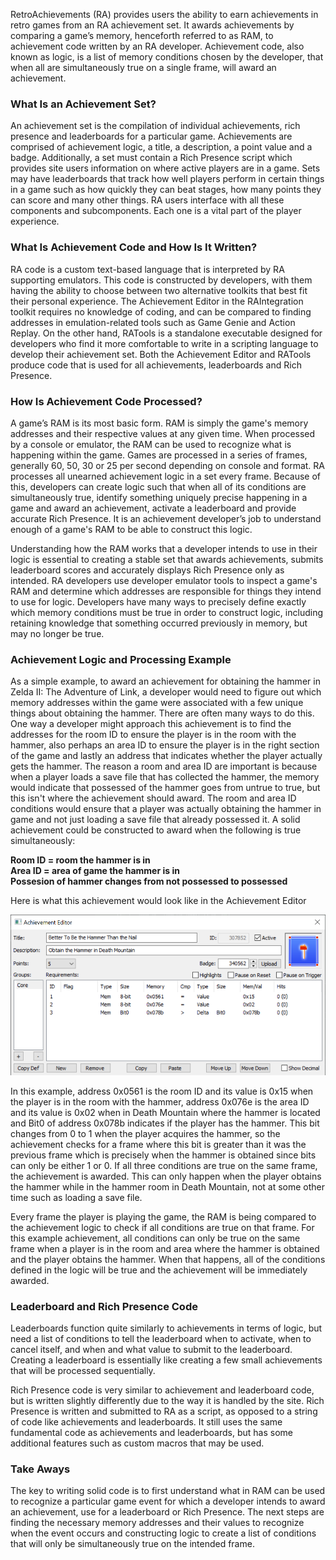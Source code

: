 RetroAchievements (RA) provides users the ability to earn achievements in retro games from an RA achievement set.  It awards achievements by comparing a game’s memory, henceforth referred to as RAM, to achievement code written by an RA developer.  Achievement code, also known as logic, is a list of memory conditions chosen by the developer, that when all are simultaneously true on a single frame, will award an achievement.

### What Is an Achievement Set?

An achievement set is the compilation of individual achievements, rich presence and leaderboards for a particular game.  Achievements are comprised of achievement logic, a title, a description, a point value and a badge.  Additionally, a set must contain a Rich Presence script which provides site users information on where active players are in a game.  Sets may have leaderboards that track how well players perform in certain things in a game such as how quickly they can beat stages, how many points they can score and many other things.  RA users interface with all these components and subcomponents.  Each one is a vital part of the player experience.

### What Is Achievement Code and How Is It Written?

RA code is a custom text-based language that is interpreted by RA supporting emulators. This code is constructed by developers, with them having the ability to choose between two alternative toolkits that best fit their personal experience. The Achievement Editor in the RAIntegration toolkit requires no knowledge of coding, and can be compared to finding addresses in emulation-related tools such as Game Genie and Action Replay. On the other hand, RATools is a standalone executable designed for developers who find it more comfortable to write in a scripting language to develop their achievement set. Both the Achievement Editor and RATools produce code that is used for all achievements, leaderboards and Rich Presence.

### How Is Achievement Code Processed?

A game’s RAM is its most basic form.  RAM is simply the game's memory addresses and their respective values at any given time.  When processed by a console or emulator, the RAM can be used to recognize what is happening within the game.  Games are processed in a series of frames, generally 60, 50, 30 or 25 per second depending on console and format.  RA processes all unearned achievement logic in a set every frame.  Because of this, developers can create logic such that when all of its conditions are simultaneously true, identify something uniquely precise happening in a game and award an achievement, activate a leaderboard and provide accurate Rich Presence.  It is an achievement developer’s job to understand enough of a game's RAM to be able to construct this logic.

Understanding how the RAM works that a developer intends to use in their logic is essential to creating a stable set that awards achievements, submits leaderboard scores and accurately displays Rich Presence only as intended.  RA developers use developer emulator tools to inspect a game's RAM and determine which addresses are responsible for things they intend to use for logic.  Developers have many ways to precisely define exactly which memory conditions must be true in order to construct logic, including retaining knowledge that something occurred previously in memory, but may no longer be true.

### Achievement Logic and Processing Example

As a simple example, to award an achievement for obtaining the hammer in Zelda II: The Adventure of Link, a developer would need to figure out which memory addresses within the game were associated with a few unique things about obtaining the hammer.  There are often many ways to do this.  One way a developer might approach this achievement is to find the addresses for the room ID to ensure the player is in the room with the hammer, also perhaps an area ID to ensure the player is in the right section of the game and lastly an address that indicates whether the player actually gets the hammer.  The reason a room and area ID are important is because when a player loads a save file that has collected the hammer, the memory would indicate that possessed of the hammer goes from untrue to true, but this isn't where the achievement should award.  The room and area ID conditions would ensure that a player was actually obtaining the hammer in game and not just loading a save file that already possessed it.  A solid achievement could be constructed to award when the following is true simultaneously:

**Room ID = room the hammer is in**<br>
**Area ID = area of game the hammer is in**<br>
**Possesion of hammer changes from not possessed to possessed**<br>

Here is what this achievement would look like in the Achievement Editor

![howraworks-example](../basics/img/howraworks-example.png)

In this example, address 0x0561 is the room ID and its value is 0x15 when the player is in the room with the hammer, address 0x076e is the area ID and its value is 0x02 when in Death Mountain where the hammer is located and Bit0 of address 0x078b indicates if the player has the hammer.  This bit changes from 0 to 1 when the player acquires the hammer, so the achievement checks for a frame where this bit is greater than it was the previous frame which is precisely when the hammer is obtained since bits can only be either 1 or 0.  If all three conditions are true on the same frame, the achievement is awarded.  This can only happen when the player obtains the hammer while in the hammer room in Death Mountain, not at some other time such as loading a save file.

Every frame the player is playing the game, the RAM is being compared to the achievement logic to check if all conditions are true on that frame.  For this example achievement, all conditions can only be true on the same frame when a player is in the room and area where the hammer is obtained and the player obtains the hammer.  When that happens, all of the conditions defined in the logic will be true and the achievement will be immediately awarded.

### Leaderboard and Rich Presence Code

Leaderboards function quite similarly to achievements in terms of logic, but need a list of conditions to tell the leaderboard when to activate, when to cancel itself, and when and what value to submit to the leaderboard.  Creating a leaderboard is essentially like creating a few small achievements that will be processed sequentially.

Rich Presence code is very similar to achievement and leaderboard code, but is written slightly differently due to the way it is handled by the site.  Rich Presence is written and submitted to RA as a script, as opposed to a string of code like achievements and leaderboards.  It still uses the same fundamental code as achievements and leaderboards, but has some additional features such as custom macros that may be used.

### Take Aways

The key to writing solid code is to first understand what in RAM can be used to recognize a particular game event for which a developer intends to award an achievement, use for a leaderboard or Rich Presence.  The next steps are finding the necessary memory addresses and their values to recognize when the event occurs and constructing logic to create a list of conditions that will only be simultaneously true on the intended frame.